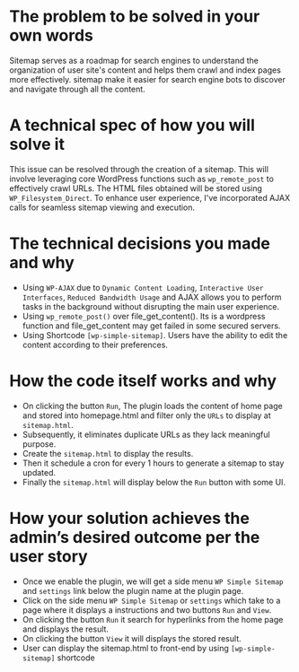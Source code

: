 # The problem to be solved in your own words
Sitemap serves as a roadmap for search engines to understand the organization of user site's content and helps them crawl and index pages more effectively.
sitemap make it easier for search engine bots to discover and navigate through all the content.

# A technical spec of how you will solve it
This issue can be resolved through the creation of a sitemap. This will involve leveraging core WordPress functions such as `wp_remote_post` to effectively crawl URLs. The HTML files obtained will be stored using `WP_Filesystem_Direct`. To enhance user experience, I've incorporated AJAX calls for seamless sitemap viewing and execution.

# The technical decisions you made and why
* Using `WP-AJAX` due to `Dynamic Content Loading`, `Interactive User Interfaces`, `Reduced Bandwidth Usage` and AJAX allows you to perform tasks in the background without disrupting the main user experience.
* Using `wp_remote_post()` over file_get_content(). Its is a wordpress function and file_get_content may get failed in some secured servers.
* Using Shortcode `[wp-simple-sitemap]`. Users have the ability to edit the content according to their preferences.


# How the code itself works and why
* On clicking the button `Run`, The plugin loads the content of home page and stored into homepage.html and filter only the `URLs` to display at `sitemap.html`.
* Subsequently, it eliminates duplicate URLs as they lack meaningful purpose.
* Create the `sitemap.html` to display the results.
* Then it schedule a cron for every 1 hours to generate a sitemap to stay updated.
* Finally the `sitemap.html` will display below the `Run` button with some UI.


# How your solution achieves the admin’s desired outcome per the user story
* Once we enable the plugin, we will get a side menu `WP Simple Sitemap` and `settings` link below the plugin name at the plugin page.
* Click on the side menu `WP Simple Sitemap` or `settings` which take to a page where it displays a instructions and two buttons `Run` and `View`.
* On clicking the button `Run` it search for hyperlinks from the home page and displays the result.
* On clicking the button `View` it will displays the stored result.
* User can display the sitemap.html to front-end by using `[wp-simple-sitemap]` shortcode




